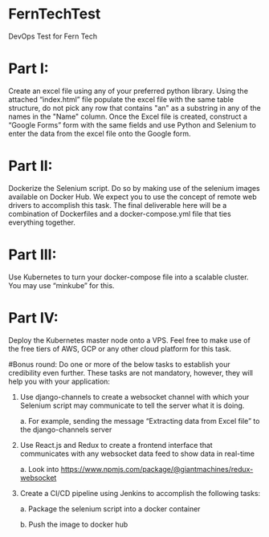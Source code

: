 # FernTechTest
DevOps Test for Fern Tech


# Part I:
Create an excel file using any of your preferred python library. Using the attached “index.html” file populate the excel file with the same table structure, do not pick any row that contains "an" as a substring in any of the names in the "Name" column. Once the Excel file is created, construct a “Google Forms” form with the same fields and use Python and Selenium to enter the data from the excel file onto the Google form.

# Part II:
Dockerize the Selenium script. Do so by making use of the selenium images available on Docker Hub. We expect you to use the concept of remote web drivers to accomplish this task. The final deliverable here will be a combination of Dockerfiles and a docker-compose.yml file that ties everything together.

# Part III:
Use Kubernetes to turn your docker-compose file into a scalable cluster. You may use “minkube” for this.

# Part IV:
Deploy the Kubernetes master node onto a VPS. Feel free to make use of the free tiers of AWS, GCP or any other cloud platform for this task.

#Bonus round:
Do one or more of the below tasks to establish your credibility even further. These tasks are not mandatory, however, they will help you with your application:
1. Use django-channels to create a websocket channel with which your Selenium script may communicate to tell the server what it is doing.

      a. For example, sending the message “Extracting data from Excel file” to the django-channels server


2. Use React.js and Redux to create a frontend interface that communicates with any websocket data feed to show data in real-time


      a. Look into https://www.npmjs.com/package/@giantmachines/redux-websocket


3. Create a CI/CD pipeline using Jenkins to accomplish the following tasks:


      a. Package the selenium script into a docker container
      
      
      b. Push the image to docker hub
